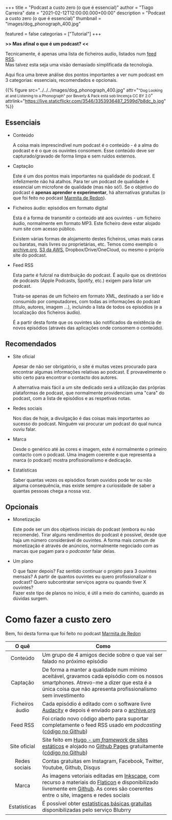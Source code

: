 +++
title = "Podcast a custo zero (o que é essencial)"
author = "Tiago Carreira"
date = "2021-02-12T12:00:00.000+00:00"
description = "Podcast a custo zero (o que é essencial)"
thumbnail = "images/dog_phonograph_400.jpg"

featured = false
categorias = ["Tutorial"]
+++


**>> Mas afinal o que é um podcast? <<**

Tecnicamente, é apenas uma lista de ficheiros audio, listados num [feed RSS](https://pt.wikipedia.org/wiki/RSS).  
Mas talvez esta seja uma visão demasiado simplificada da tecnologia.

Aqui fica uma breve análise dos pontos importantes a ver num podcast em 3 categorias: essenciais, recomendados e opcionais.

{{% 
figure
src="../../../images/dog_phonograph_400.jpg" 
attr="<small>\"Dog Looking at and Listening to a Phonograph\" por Beverly & Pack está sob lincença CC BY 2.0</small>"
attrlink="https://live.staticflickr.com/3546/3353936487_2599d7b8dc_b.jpg"
%}}

## Essenciais

- Conteúdo

  A coisa mais imprescindível num podcast é o conteúdo - é a alma do podcast e é o que os ouvintes consomem.
  Esse conteúdo deve ser capturado/gravado de forma limpa e sem ruídos externos.

- Captação

  Este é um dos pontos mais importantes na qualidade do podcast. 
  E infelizmente não há atalhos. 
  Para ter um podcast de qualidade é essencial um microfone de qualidade (mas não só!).
  Se o objetivo do podcast é **apenas aprender e experimentar**, há alternativas gratuítas (o que foi feito no podcast [Marmita de Redon](https://marmita.pt)).

- Ficheiros áudio: episódios em formato digital
  
  Esta é a forma de transmitir o conteúdo até aos ouvintes - um ficheiro áudio, normalmente em formato MP3.
  Este ficheiro deve estar alojado num site com acesso público.

  Existem várias formas de alojamento destes ficheiros, umas mais caras ou baratas, mais livres ou proprietárias, etc.
  Temos como exemplo o [archive.org](https://archive.org), [S3 da AWS](https://aws.amazon.com/s3/), 
  Dropbox/Drive/OneCloud, ou mesmo o próprio site do podcast.

- Feed RSS

  Esta parte é fulcral na distribuição do podcast. 
  É aquilo que os diretórios de podcasts (Apple Podcasts, Spotify, etc.) exigem para listar um podcast.

  Trata-se apenas de um ficheiro em formato XML, destinado a ser lido e consumido por computadores, 
  com todas as informações do podcast (título, autores, imagem ...), 
  incluindo a lista de todos os episódios (e a localização dos ficheiros áudio).

  É a partir desta fonte que os ouvintes são notificados da existência de novos episódios (através das aplicações onde consomem o conteúdo).


## Recomendados

- Site oficial

  Apesar de não ser obrigatório, o site é muitas vezes procurado para encontrar algumas informações relativas ao podcast.
  É provavelmente o sítio certo para encontrar o contacto dos autores.

  A alternativa mais fácil a um site dedicado será a utilização das próprias plataformas de podcast, 
  que normalmente providenciam uma "cara" do podcast, com a lista de episódios e as respetivas notas.

- Redes sociais

  Nos dias de hoje, a divulgação é das coisas mais importantes ao sucesso do podcast.
  Ninguém vai procurar um podcast do qual nunca ouviu falar. 

- Marca

  Desde o genérico até às cores e imagem, este é normalmente o primeiro contacto com o podcast.
  Uma imagem coerente e que representa a marca (o podcast) mostra profissionalismo e dedicação. 

- Estatísticas

  Saber quantas vezes os episódios foram ouvidos pode ter ou não alguma consequência,
  mas existe sempre a curiosidade de saber a quantas pessoas chega a nossa voz.


## Opcionais

- Monetização

  Este pode ser um dos objetivos iniciais do podcast (embora eu não recomende). 
  Tirar alguns rendimentos do podcast é possível, desde que haja um número considerável de ouvintes.
  A forma mais comum de monetização é através de anúncios, 
  normalmente negociado com as marcas que pagam para o _podcaster_ falar delas.

- Um plano

  O que fazer depois? 
  Faz sentido continuar o projeto para 3 ouvintes mensais?
  A partir de quantos ouvintes eu quero profissionalizar o podcast?
  Quero subcontratar serviços agora ou quando tiver X ouvintes?  
  Fazer este tipo de planos no início, é útil a meio do caminho, quando as dúvidas surgem.


# Como fazer a custo zero

Bem, foi desta forma que foi feito no podcast [Marmita de Redon](https://marmita.pt)

|      O quê      | Como                                                                                                                                                                                                                                                                                   |
|:---------------:|----------------------------------------------------------------------------------------------------------------------------------------------------------------------------------------------------------------------------------------------------------------------------------------|
|    Conteúdo     | Um grupo de 4 amigos decide sobre o que vai ser falado no próximo episódio                                                                                                                                                                                                             |
|    Captação     | De forma a manter a qualidade num mínimo aceitável, gravamos cada episódio com os nossos smartphones. Atrevo-me a dizer que esta é a única coisa que não apresenta profissionalismo sem investimento                                                                                   |
| Ficheiros áudio | Cada episódio é editado com o software livre [Audacity](https://www.audacityteam.org/) e depois é enviado para o [archive.org](https://archive.org)                                                                                                                                    |
|    Feed RSS     | Foi criado novo código aberto para suportar completamente o feed RSS usado em _podcasting_ ([código no Github](https://github.com/Marmita-de-Redon/hugo-redon-podcast/blob/master/layouts/feed/rss.xml))                                                                               |
|  Site oficial   | Site feito em [Hugo - um _framework_ de sites estáticos](https://gohugo.io/) e alojado no [Github Pages](https://pages.github.com/) gratuitamente ([código no Github](https://github.com/Marmita-de-Redon/website))                                                                    |
|  Redes sociais  | Contas gratuitas em Instagram, Facebook, Twitter, Youtube, Github, Disqus                                                                                                                                                                                                              |
|      Marca      | As imagens vetoriais editadas em [Inkscape](https://inkscape.org/), com recurso a materiais do [Flaticon](https://www.flaticon.com/) e disponibilizado livremente em [Github](https://github.com/Marmita-de-Redon/brand). As cores são coerentes entre o site, imagens e redes sociais |
|  Estatísticas   | É possível obter [estatísticas básicas gratuítas](https://create.blubrry.com/resources/podcast-media-download-statistics/basic-statistics/) disponibilizadas pelo serviço Blubrry                                                                                                      |
